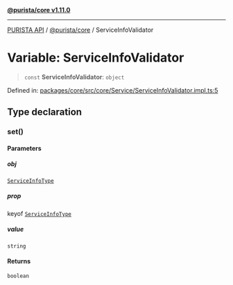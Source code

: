 [**@purista/core v1.11.0**](../README.md)

***

[PURISTA API](../../../packages.md) / [@purista/core](../README.md) / ServiceInfoValidator

# Variable: ServiceInfoValidator

> `const` **ServiceInfoValidator**: `object`

Defined in: [packages/core/src/core/Service/ServiceInfoValidator.impl.ts:5](https://github.com/puristajs/purista/blob/master/packages/core/src/core/Service/ServiceInfoValidator.impl.ts#L5)

## Type declaration

### set()

#### Parameters

##### obj

[`ServiceInfoType`](../type-aliases/ServiceInfoType.md)

##### prop

keyof [`ServiceInfoType`](../type-aliases/ServiceInfoType.md)

##### value

`string`

#### Returns

`boolean`
